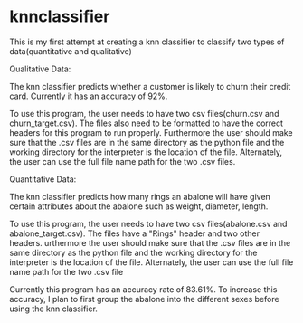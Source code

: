 # knnclassifier

This is my first attempt at creating a knn classifier to classify two types of data(quantitative and qualitative)

Qualitative Data:

The knn classifier predicts whether a customer is likely to churn their credit card. Currently it has an accuracy of 92%.

To use this program, the user needs to have two csv files(churn.csv and churn_target.csv). The files also need to be formatted to have the correct headers for this program to run properly. Furthermore the user should make sure that the .csv files are in the same directory as the python file and the working directory for the interpreter is the location of the file. Alternately, the user can use the full file name path for the two .csv files. 

Quantitative Data:

The knn classifier predicts how many rings an abalone will have given certain attributes about the abalone such as weight, diameter, length. 

To use this program, the user needs to have two csv files(abalone.csv and abalone_target.csv). The files have a "Rings" header and two other headers. urthermore the user should make sure that the .csv files are in the same directory as the python file and the working directory for the interpreter is the location of the file. Alternately, the user can use the full file name path for the two .csv file

Currently this program has an accuracy rate of 83.61%. To increase this accuracy, I plan to first group the abalone into the different sexes before using the knn classifier. 
